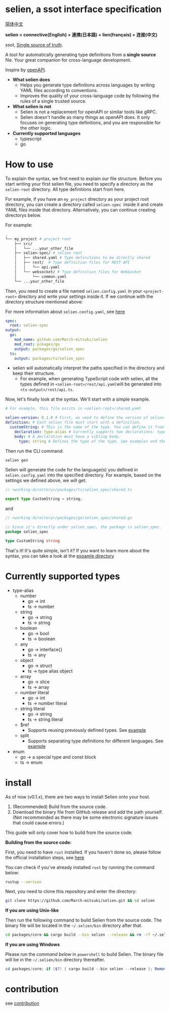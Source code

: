# selien, a ssot interface specification

[简体中文](./docs/translation/readme/zh.md)

**selien = connective(English) + 連携(日本語) + lien(français) + 连接(中文)**

ssot, [Single source of truth](https://en.wikipedia.org/wiki/Single_source_of_truth).

A tool for automatically generating type definitions from a **single source** file. Your great companion for cross-language development.

Inspire by [openAPI](https://www.openapis.org/).

- **What selien does**
  - Helps you generate type definitions across languages by writing YAML files according to conventions.
  - Improves the quality of your cross-language code by following the rules of a single trusted source.
- **What selien is not**
  - Selien is not a replacement for openAPI or similar tools like gRPC.
  - Selien doesn't handle as many things as openAPI does. It only focuses on generating type definitions, and you are responsible for the other logic.
- **Currently supported languages**
  - typescript
  - go

# How to use

To explain the syntax, we first need to explain our file structure. Before you start writing your first selien file, you need to specify a directory as the `selien-root` directory. All type definitions start from here.

For example, if you have an `my_project` directory as your project root directory, you can create a directory called `selien-spec `inside it and create YAML files inside that directory. Alternatively, you can continue creating directorys below.

For example:

```sh
.
└── my_project # project root
    ├── src/
    │   └── ...your_other_file
    ├── selien-spec/ # selien root
    │   ├── shared.yaml # Type definitions to be directly shared
    │   ├── rest/  # Type definition files for REST API
    │   │   └── api.yaml
    │   └── websocket/ # Type definition files for WebSocket
    │       └── common.yaml
    └── ...your_other_file
```

Then, you need to create a file named `selien.config.yaml` in your `<project-root>` directory and write your settings inside it. If we continue with the directory structure mentioned above:

For more information about `selien.config.yaml`, see [here](./docs/config.md)

```yaml
spec:
  root: selien-spec
output:
  go:
    mod_name: github.com/March-mitsuki/selien
    mod_root: pckages/go
    output: packages/go/selien_spec
  ts:
    output: packages/ts/selien_spec
```

- selien will automatically interpret the paths specified in the directory and keep their structure.
  - For example, when generating TypeScript code with selien, all the types defined in `<selien-root>/rest/api.yaml`will be generated into `<ts-output>/rest/api.ts`.

Now, let's finally look at the syntax. We'll start with a simple example.

```yaml
# For example, this file exists in <selien-root>/shared.yaml

selien-version: 0.1.0 # First, we need to define the version of selien.
definition: # Each selien file must start with a definition.
  customString: # This is the name of the type. You can define it freely. Selien will automatically capitalize the first letter.
    declaration: type-alias # Currently supports two declarations: type-alias and enum.
    body: # A declaration must have a sibling body.
      type: string # Defines the type of the type. See examples and the supported types below.
```

Then run the CLI command:

```bash
selien gen
```

Selien will generate the code for the language(s) you defined in `selien.config.yaml` into the specified directory. For example, based on the settings we defined above, we will get:
```ts
// <working-directory>/packages/ts/selien_spec/shared.ts

export type CustomString = string;

```
and
```go
// <working-directory>/packages/go/selien_spec/shared.go

// Since it's directly under selien_spec, the package is selien_spec.
package selien_spec

type CustomString string
```

That's it! It's quite simple, isn't it? If you want to learn more about the syntax, you can take a look at the [expamle directory](./example/spec/)

# Currently supported types

- type-alias
  - number
    - go -> int
    - ts -> number
  - string
    - go -> string
    - ts -> string
  - boolean
    - go -> bool
    - ts -> boolean
  - any
    - go -> interface{}
    - ts -> any
  - object
    - go -> struct
    - ts -> type alias object
  - array
    - go -> slice
    - ts -> array
  - number literal
    - go -> int
    - ts -> number literal
  - string literal
    - go -> string
    - ts -> string literal
  - $ref
    - Supports reusing previously defined types. See [example](./example/spec/ref.md)
  - split
    - Supports separating type definitions for different languages. See [example](./example/spec/split.md)
- enum
  - go -> a special type and const block
  - ts -> enum

# install

As of now (v0.1.x), there are two ways to install Selien onto your host.
1. (Recommended) Build from the source code.
2. Download the binary file from GitHub release and add the path yourself. (Not recommended as there may be some electronic signature issues that could cause errors.)

This guide will only cover how to build from the source code.

**Building from the source code:**

First, you need to have `rust` installed. If you haven't done so, please follow the official installation steps, see [here](https://www.rust-lang.org/)

You can check if you've already installed `rust` by running the command below:
```sh
rustup --version
```

Next, you need to clone this repository and enter the directory:
```sh
git clone https://github.com/March-mitsuki/selien.git && cd selien
```

**If you are using Unix-like**

Then run the following command to build Selien from the source code. The binary file will be located in the `~/.selien/bin` directory after that.
```sh
cd packages/core && cargo build --bin selien --release && rm -rf ~/.selien && mkdir -p ~/.selien/bin && mv target/release/selien ~/.selien/bin && echo 'Selien is installed to ~/.selien/bin'
```

**If you are using Windows**

Please run the _command below_ in `powershell` to build Selien. The binary file will be in the `~/.selien/bin` directory thereafter.
```powershell
cd packages/core; if ($?) { cargo build --bin selien --release }; Remove-Item -Path ~/.selien -Recurse -ErrorAction Ignore; mkdir ~/.selien/bin; if ($?) { mv target/release/selien.exe ~/.selien/bin }
```

# contribution
see [contribution](./contribution.md)
